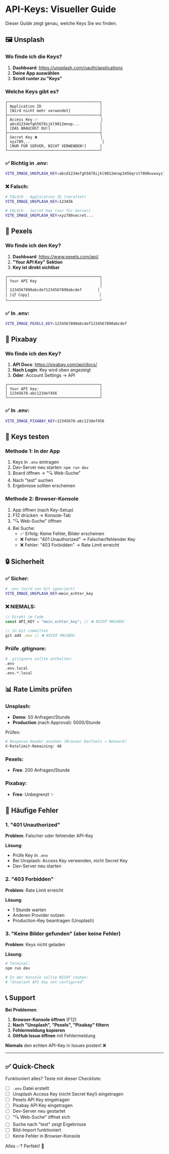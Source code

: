 # API-Keys: Visueller Guide

Dieser Guide zeigt genau, welche Keys Sie wo finden.

## 🖼️ Unsplash

### Wo finde ich die Keys?

1. **Dashboard**: https://unsplash.com/oauth/applications
2. **Deine App auswählen**
3. **Scroll runter zu "Keys"**

### Welche Keys gibt es?

```
┌─────────────────────────────────────────┐
│ Application ID                          │
│ [Wird nicht mehr verwendet]             │
├─────────────────────────────────────────┤
│ Access Key ✅                            │
│ abcd1234efgh5678ijkl9012mnop...         │
│ [DAS BRAUCHST DU!]                      │
├─────────────────────────────────────────┤
│ Secret Key ❌                            │
│ xyz789...                                │
│ [NUR FÜR SERVER, NICHT VERWENDEN!]      │
└─────────────────────────────────────────┘
```

### ✅ Richtig in .env:

```bash
VITE_IMAGE_UNSPLASH_KEY=abcd1234efgh5678ijkl9012mnop3456qrst7890uvwxyz1234567890
```

### ❌ Falsch:

```bash
# FALSCH - Application ID (veraltet)
VITE_IMAGE_UNSPLASH_KEY=123456

# FALSCH - Secret Key (nur für Server)
VITE_IMAGE_UNSPLASH_KEY=xyz789secret...
```

## 📸 Pexels

### Wo finde ich den Key?

1. **Dashboard**: https://www.pexels.com/api/
2. **"Your API Key" Sektion**
3. **Key ist direkt sichtbar**

```
┌─────────────────────────────────────────┐
│ Your API Key                            │
│                                         │
│ 1234567890abcdef1234567890abcdef       │
│ [📋 Copy]                               │
└─────────────────────────────────────────┘
```

### ✅ In .env:

```bash
VITE_IMAGE_PEXELS_KEY=1234567890abcdef1234567890abcdef
```

## 🌈 Pixabay

### Wo finde ich den Key?

1. **API Docs**: https://pixabay.com/api/docs/
2. **Nach Login**: Key wird oben angezeigt
3. **Oder**: Account Settings → API

```
┌─────────────────────────────────────────┐
│ Your API key:                           │
│ 12345678-abc123def456                   │
└─────────────────────────────────────────┘
```

### ✅ In .env:

```bash
VITE_IMAGE_PIXABAY_KEY=12345678-abc123def456
```

## 🧪 Keys testen

### Methode 1: In der App

1. Keys in `.env` eintragen
2. Dev-Server neu starten: `npm run dev`
3. Board öffnen → "🔍 Web-Suche"
4. Nach "test" suchen
5. Ergebnisse sollten erscheinen

### Methode 2: Browser-Konsole

1. App öffnen (nach Key-Setup)
2. F12 drücken → Konsole-Tab
3. "🔍 Web-Suche" öffnen
4. Bei Suche:
   - ✅ Erfolg: Keine Fehler, Bilder erscheinen
   - ❌ Fehler: "401 Unauthorized" → Falscher/fehlender Key
   - ❌ Fehler: "403 Forbidden" → Rate Limit erreicht

## 🔒 Sicherheit

### ✅ Sicher:

```bash
# .env (wird von Git ignoriert)
VITE_IMAGE_UNSPLASH_KEY=mein_echter_key
```

### ❌ NIEMALS:

```javascript
// Direkt im Code
const API_KEY = "mein_echter_key"; // ❌ NICHT MACHEN!

// In Git committen
git add .env // ❌ NICHT MACHEN!
```

### Prüfe .gitignore:

```bash
# .gitignore sollte enthalten:
.env
.env.local
.env.*.local
```

## 📊 Rate Limits prüfen

### Unsplash:
- **Demo**: 50 Anfragen/Stunde
- **Production** (nach Approval): 5000/Stunde

Prüfen:
```bash
# Response Header ansehen (Browser DevTools → Network)
X-Ratelimit-Remaining: 48
```

### Pexels:
- **Free**: 200 Anfragen/Stunde

### Pixabay:
- **Free**: Unbegrenzt ✨

## 🐛 Häufige Fehler

### 1. "401 Unauthorized"

**Problem**: Falscher oder fehlender API-Key

**Lösung**:
- Prüfe Key in `.env`
- Bei Unsplash: Access Key verwenden, nicht Secret Key
- Dev-Server neu starten

### 2. "403 Forbidden"

**Problem**: Rate Limit erreicht

**Lösung**:
- 1 Stunde warten
- Anderen Provider nutzen
- Production-Key beantragen (Unsplash)

### 3. "Keine Bilder gefunden" (aber keine Fehler)

**Problem**: Keys nicht geladen

**Lösung**:
```bash
# Terminal:
npm run dev

# In der Konsole sollte NICHT stehen:
# "Unsplash API key not configured"
```

## 📞 Support

**Bei Problemen**:

1. **Browser-Konsole öffnen** (F12)
2. **Nach "Unsplash", "Pexels", "Pixabay" filtern**
3. **Fehlermeldung kopieren**
4. **GitHub Issue öffnen** mit Fehlermeldung

**Niemals** den echten API-Key in Issues posten! ❌

---

## ✅ Quick-Check

Funktioniert alles? Teste mit dieser Checkliste:

- [ ] `.env` Datei erstellt
- [ ] Unsplash Access Key (nicht Secret Key!) eingetragen
- [ ] Pexels API Key eingetragen
- [ ] Pixabay API Key eingetragen
- [ ] Dev-Server neu gestartet
- [ ] "🔍 Web-Suche" öffnet sich
- [ ] Suche nach "test" zeigt Ergebnisse
- [ ] Bild-Import funktioniert
- [ ] Keine Fehler in Browser-Konsole

Alles ✅? Perfekt! 🎉


